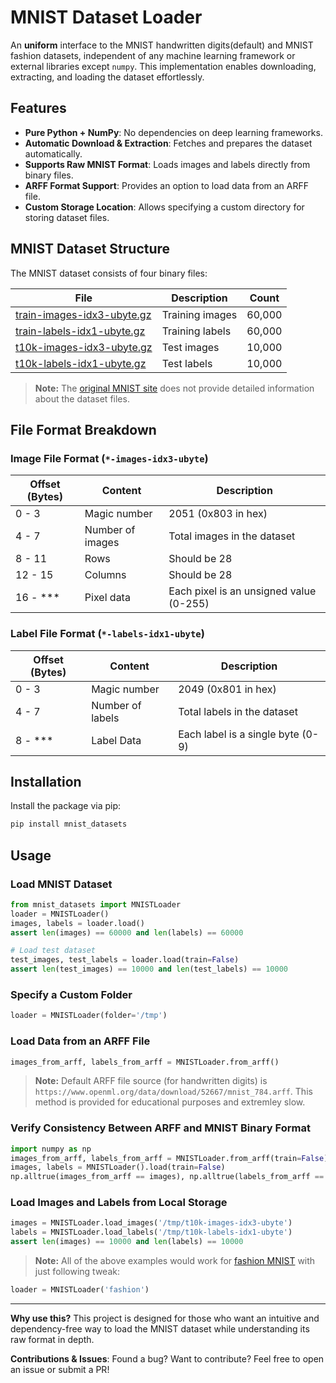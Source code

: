 # MNIST Dataset Loader

An **uniform** interface to the MNIST handwritten digits(default) and MNIST fashion datasets, independent of any machine learning framework or external libraries except `numpy`. This implementation enables downloading, extracting, and loading the dataset effortlessly.

## Features
- **Pure Python + NumPy**: No dependencies on deep learning frameworks.
- **Automatic Download & Extraction**: Fetches and prepares the dataset automatically.
- **Supports Raw MNIST Format**: Loads images and labels directly from binary files.
- **ARFF Format Support**: Provides an option to load data from an ARFF file.
- **Custom Storage Location**: Allows specifying a custom directory for storing dataset files.

## MNIST Dataset Structure
The MNIST dataset consists of four binary files:

| File | Description | Count |
|------|------------|-------|
| [train-images-idx3-ubyte.gz](https://storage.googleapis.com/cvdf-datasets/mnist/train-images-idx3-ubyte.gz) | Training images | 60,000 |
| [train-labels-idx1-ubyte.gz](https://storage.googleapis.com/cvdf-datasets/mnist/train-labels-idx1-ubyte.gz) | Training labels | 60,000 |
| [t10k-images-idx3-ubyte.gz](https://storage.googleapis.com/cvdf-datasets/mnist/t10k-images-idx3-ubyte.gz) | Test images | 10,000 |
| [t10k-labels-idx1-ubyte.gz](https://storage.googleapis.com/cvdf-datasets/mnist/t10k-labels-idx1-ubyte.gz) | Test labels | 10,000 |

> **Note:** The [original MNIST site](http://yann.lecun.com/exdb/mnist/) does not provide detailed information about the dataset files.

## File Format Breakdown
### Image File Format (`*-images-idx3-ubyte`)
| Offset (Bytes) | Content | Description |
|---------------|---------|-------------|
| 0 - 3 | Magic number | 2051 (0x803 in hex) |
| 4 - 7 | Number of images | Total images in the dataset |
| 8 - 11 | Rows | Should be 28 |
| 12 - 15 | Columns | Should be 28 |
| 16 - *** | Pixel data | Each pixel is an unsigned value (0-255) |

### Label File Format (`*-labels-idx1-ubyte`)
| Offset (Bytes) | Content | Description |
|---------------|---------|-------------|
| 0 - 3 | Magic number | 2049 (0x801 in hex) |
| 4 - 7 | Number of labels | Total labels in the dataset |
| 8 - *** | Label Data | Each label is a single byte (0-9) |

## Installation
Install the package via pip:
```bash
pip install mnist_datasets
```

## Usage
### Load MNIST Dataset
```python
from mnist_datasets import MNISTLoader
loader = MNISTLoader()
images, labels = loader.load()
assert len(images) == 60000 and len(labels) == 60000

# Load test dataset
test_images, test_labels = loader.load(train=False)
assert len(test_images) == 10000 and len(test_labels) == 10000
```

### Specify a Custom Folder
```python
loader = MNISTLoader(folder='/tmp')
```

### Load Data from an ARFF File
```python
images_from_arff, labels_from_arff = MNISTLoader.from_arff()
```
> **Note:** Default ARFF file source (for handwritten digits) is `https://www.openml.org/data/download/52667/mnist_784.arff`.
> This method is provided for educational purposes and extremley slow.

### Verify Consistency Between ARFF and MNIST Binary Format
```python
import numpy as np
images_from_arff, labels_from_arff = MNISTLoader.from_arff(train=False)
images, labels = MNISTLoader().load(train=False)
np.alltrue(images_from_arff == images), np.alltrue(labels_from_arff == labels)
```

### Load Images and Labels from Local Storage
```python
images = MNISTLoader.load_images('/tmp/t10k-images-idx3-ubyte')
labels = MNISTLoader.load_labels('/tmp/t10k-labels-idx1-ubyte')
assert len(images) == 10000 and len(labels) == 10000
```
> **Note:** All of the above examples would work for [fashion MNIST](https://github.com/zalandoresearch/fashion-mnist) with just following tweak:
```python
loader = MNISTLoader('fashion')
```
 
---
**Why use this?** This project is designed for those who want an intuitive and dependency-free way to load the MNIST dataset while understanding its raw format in depth.

**Contributions & Issues**: Found a bug? Want to contribute? Feel free to open an issue or submit a PR!

